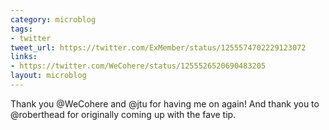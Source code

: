 ```yaml
---
category: microblog
tags:
- twitter
tweet_url: https://twitter.com/ExMember/status/1255574702229123072
links:
- https://twitter.com/WeCohere/status/1255526520690483205
layout: microblog
---
```

Thank you @WeCohere and @jtu for having me on again! And thank you to @roberthead for originally coming up with the fave tip.
